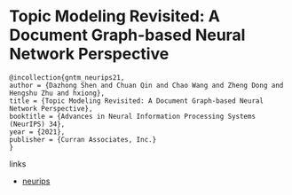 # Topic Modeling Revisited: A Document Graph-based Neural Network Perspective

```
@incollection{gntm_neurips21,
author = {Dazhong Shen and Chuan Qin and Chao Wang and Zheng Dong and Hengshu Zhu and hxiong},
title = {Topic Modeling Revisited: A Document Graph-based Neural Network Perspective},
booktitle = {Advances in Neural Information Processing Systems (NeurIPS) 34},
year = {2021},
publisher = {Curran Associates, Inc.}
}
```

links
- [neurips](https://neurips.cc/Conferences/2021/ScheduleMultitrack?event=27702)
